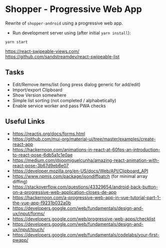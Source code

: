 # Shopper - Progressive Web App

Rewrite of `shopper-android` using a progressive web app.

- Run development server using (after initial `yarn install`):

```
yarn start
```

https://react-swipeable-views.com/
https://github.com/sandstreamdev/react-swipeable-list

## Tasks

- Edit/Remove items/list (long press dialog generic for add/edit)
- Import/export Clipboard
- Show Version somewhere
- Simple list sorting (not completed / alphabetically)
- Enable service worker and pass PWA checks

## Useful Links

- https://reactjs.org/docs/forms.html
- https://github.com/mui-org/material-ui/tree/master/examples/create-react-app
- https://hackernoon.com/animations-in-react-at-60fps-an-introduction-to-react-pose-6db5a1c1e0ae
- https://medium.com/@joomiguelcunha/amazing-react-animation-with-react-pose-3b67d9eb6e07
- https://developer.mozilla.org/en-US/docs/Web/API/Clipboard_API
- https://www.npmjs.com/package/jsondiffpatch (for minimal array diffing)
- https://stackoverflow.com/questions/43329654/android-back-button-on-a-progressive-web-application-closes-de-app
- https://hackernoon.com/a-progressive-web-app-in-vue-tutorial-part-1-the-vue-app-f9231b032a0b
- https://developers.google.com/web/fundamentals/design-and-ux/input/forms/
- https://developers.google.com/web/progressive-web-apps/checklist
- https://developers.google.com/web/fundamentals/design-and-ux/input/touch/
- https://developers.google.com/web/fundamentals/codelabs/your-first-pwapp/
